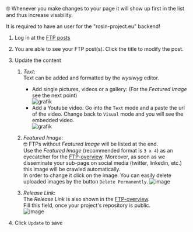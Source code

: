:nerd_face: Whenever you make changes to your page it will show up first in the list and thus increase visability.

It is required to have an user for the "rosin-project.eu" backend!
1. Log in at the [FTP posts][1]
1. You are able to see your FTP post(s). Click the title to modify the post.
1. Update the content

    1. _Text_:  
      Text can be added and formatted by the _wysiwyg_ editor.
      
          - Add single pictures, videos or a gallery: (For the _Featured Image_ see the next point)  
          ![grafik](https://user-images.githubusercontent.com/17281534/44722683-19f0da80-aace-11e8-81ad-2577534bc695.png)
          - Add a Youtube video: Go into the `Text` mode and a paste the url of the video. Change back to `Visual` mode and you will see the embedded video.  
          ![grafik](https://user-images.githubusercontent.com/17281534/44723059-3c372800-aacf-11e8-96af-9c9ef7dbb377.png)


      
    1. _Featured Image_:  
      :nerd_face: FTPs without _Featured Image_ will be listed at the end.  
      Use the _Featured Image_ (recommended format is `3 x 4`) as an eyecatcher for the [FTP-overview][2]. Moreover, as soon as we disseminate your sub-page on social media (twitter, linkedin, etc.) this image will be crawled automatically.  
      In order to change it click on the image. You can easily delete uploaded images by the button `Delete Permanently`.
      ![image](https://user-images.githubusercontent.com/17281534/43964447-2bc23c6e-9cbd-11e8-866d-62bdb017b57a.png)

    1. _Release Link_:  
      The _Release Link_ is also shown in the [FTP-overview][2].  
      Fill this field, once your project's repository is public.  
      ![image](https://user-images.githubusercontent.com/17281534/43965284-272b6214-9cbf-11e8-9109-1f3394a3955b.png)
    
1. Click `Update` to save

[1]:http://rosin-project.eu/wp-admin/edit.php?post_type=ftp
[2]:http://rosin-project.eu/results
  
